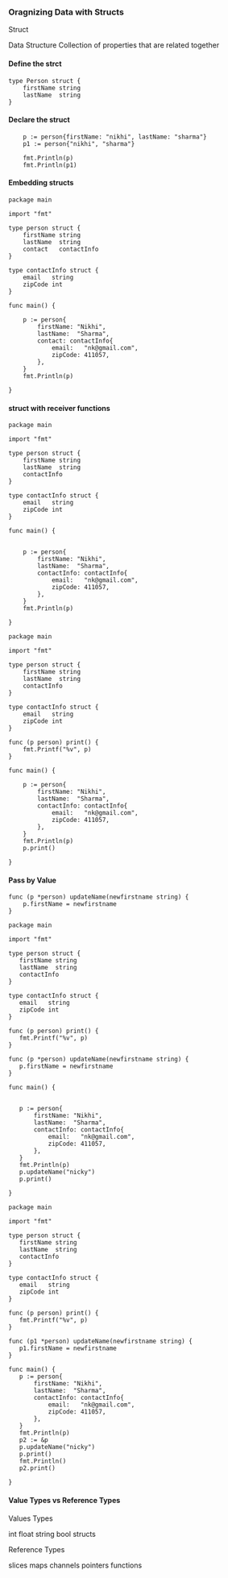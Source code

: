 ### Oragnizing Data with Structs


Struct 

Data Structure 
Collection of properties 
that are related together


#### Define the strct 

```
type Person struct {
	firstName string
	lastName  string
}
```

#### Declare the struct 

```
	p := person{firstName: "nikhi", lastName: "sharma"}
	p1 := person{"nikhi", "sharma"}

	fmt.Println(p)
	fmt.Println(p1)
```

#### Embedding structs


```
package main

import "fmt"

type person struct {
	firstName string
	lastName  string
	contact   contactInfo
}

type contactInfo struct {
	email   string
	zipCode int
}

func main() {

	p := person{
		firstName: "Nikhi",
		lastName:  "Sharma",
		contact: contactInfo{
			email:   "nk@gmail.com",
			zipCode: 411057,
		},
	}
	fmt.Println(p)

}

```

#### struct with receiver functions


```
package main

import "fmt"

type person struct {
	firstName string
	lastName  string
	contactInfo
}

type contactInfo struct {
	email   string
	zipCode int
}

func main() {


	p := person{
		firstName: "Nikhi",
		lastName:  "Sharma",
		contactInfo: contactInfo{
			email:   "nk@gmail.com",
			zipCode: 411057,
		},
	}
	fmt.Println(p)

}

```

```
package main

import "fmt"

type person struct {
	firstName string
	lastName  string
	contactInfo
}

type contactInfo struct {
	email   string
	zipCode int
}

func (p person) print() {
	fmt.Printf("%v", p)
}

func main() {

	p := person{
		firstName: "Nikhi",
		lastName:  "Sharma",
		contactInfo: contactInfo{
			email:   "nk@gmail.com",
			zipCode: 411057,
		},
	}
	fmt.Println(p)
	p.print()

}

```

#### Pass by Value 
```
func (p *person) updateName(newfirstname string) {
	p.firstName = newfirstname
}
```


 ```
 package main

import "fmt"

type person struct {
	firstName string
	lastName  string
	contactInfo
}

type contactInfo struct {
	email   string
	zipCode int
}

func (p person) print() {
	fmt.Printf("%v", p)
}

func (p *person) updateName(newfirstname string) {
	p.firstName = newfirstname
}

func main() {


	p := person{
		firstName: "Nikhi",
		lastName:  "Sharma",
		contactInfo: contactInfo{
			email:   "nk@gmail.com",
			zipCode: 411057,
		},
	}
	fmt.Println(p)
	p.updateName("nicky")
	p.print()

}

 ```

 ```
 package main

import "fmt"

type person struct {
	firstName string
	lastName  string
	contactInfo
}

type contactInfo struct {
	email   string
	zipCode int
}

func (p person) print() {
	fmt.Printf("%v", p)
}

func (p1 *person) updateName(newfirstname string) {
	p1.firstName = newfirstname
}

func main() {
	p := person{
		firstName: "Nikhi",
		lastName:  "Sharma",
		contactInfo: contactInfo{
			email:   "nk@gmail.com",
			zipCode: 411057,
		},
	}
	fmt.Println(p)
	p2 := &p
	p.updateName("nicky")
	p.print()
	fmt.Println()
	p2.print()

}

 ```

 #### Value Types vs Reference Types

Values Types

 int
 float
 string
 bool
 structs


Reference Types

 slices
 maps
 channels
 pointers
 functions
